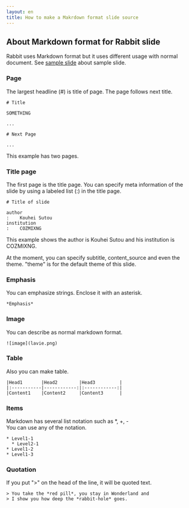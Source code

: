 ```yaml
---
layout: en
title: How to make a Makrdown format slide source
---
```

## About Markdown format for Rabbit slide

Rabbit uses Markdown format but it uses different usage with
normal document. See [sample slide](../sample/) about sample slide.

### Page

The largest headline (#) is title of page. The page follows
next title.

    # Title

    SOMETHING

    ...

    # Next Page

    ...

This example has two pages.

### Title page

The first page is the title page. You can specify meta
information of the slide by using a labeled list (:) in the
title page.

    # Title of slide

    author
    :    Kouhei Sutou
    institution
    :    COZMIXNG

This example shows the author is Kouhei Sutou and his
institution is COZMIXNG.

At the moment, you can specify subtitle, content_source and
even the theme. "theme" is for the default theme of this slide.

### Emphasis

You can emphasize strings. Enclose it with an asterisk.

    *Emphasis*

### Image

You can describe as normal markdown format.

    ![image](lavie.png)

### Table

Also you can make table.

    |Head1       |Head2        |Head3         |
    |:-----------|------------:|:------------:|
    |Content1    |Content2     |Content3      |

### Items

Markdown has several list notation such as \*, \+, \-  
You can use any of the notation.

```
* Level1-1  
  * Level2-1
* Level1-2  
* Level1-3  
```

### Quotation

If you put ">" on the head of the line, it will be quoted text.  

```
> You take the *red pill*, you stay in Wonderland and
> I show you how deep the *rabbit-hole* goes.
```
